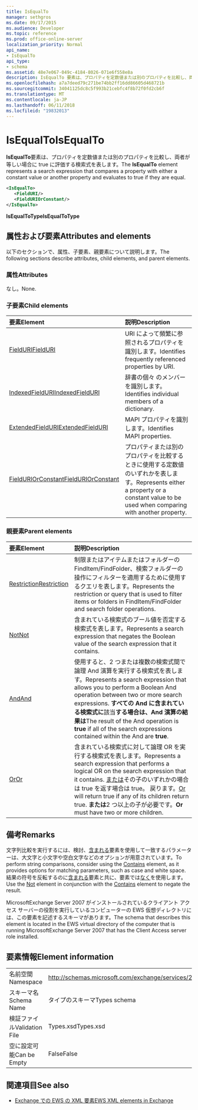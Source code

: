```yaml
---
title: IsEqualTo
manager: sethgros
ms.date: 09/17/2015
ms.audience: Developer
ms.topic: reference
ms.prod: office-online-server
localization_priority: Normal
api_name:
- IsEqualTo
api_type:
- schema
ms.assetid: 48e7e067-049c-4184-8026-071e6f558e8a
description: IsEqualTo 要素は、プロパティを定数値または別のプロパティを比較し、両者が等しい場合に true に評価する検索式を表します。
ms.openlocfilehash: a7a7deed79c271be74bb2ff16dd86605d468721b
ms.sourcegitcommit: 34041125dc8c5f993b21cebfc4f8b72f0fd2cb6f
ms.translationtype: MT
ms.contentlocale: ja-JP
ms.lasthandoff: 06/11/2018
ms.locfileid: "19832013"
---
```

# <a name="isequalto"></a><span data-ttu-id="6d8f2-103">IsEqualTo</span><span class="sxs-lookup"><span data-stu-id="6d8f2-103">IsEqualTo</span></span>

<span data-ttu-id="6d8f2-104">**IsEqualTo**要素は、プロパティを定数値または別のプロパティを比較し、両者が等しい場合に true に評価する検索式を表します。</span><span class="sxs-lookup"><span data-stu-id="6d8f2-104">The **IsEqualTo** element represents a search expression that compares a property with either a constant value or another property and evaluates to true if they are equal.</span></span> 
  
```xml
<IsEqualTo>
   <FieldURI/>
   <FieldURIOrConstant/>
</IsEqualTo>
```

 <span data-ttu-id="6d8f2-105">**IsEqualToType**</span><span class="sxs-lookup"><span data-stu-id="6d8f2-105">**IsEqualToType**</span></span>
## <a name="attributes-and-elements"></a><span data-ttu-id="6d8f2-106">属性および要素</span><span class="sxs-lookup"><span data-stu-id="6d8f2-106">Attributes and elements</span></span>

<span data-ttu-id="6d8f2-107">以下のセクションで、属性、子要素、親要素について説明します。</span><span class="sxs-lookup"><span data-stu-id="6d8f2-107">The following sections describe attributes, child elements, and parent elements.</span></span>
  
### <a name="attributes"></a><span data-ttu-id="6d8f2-108">属性</span><span class="sxs-lookup"><span data-stu-id="6d8f2-108">Attributes</span></span>

<span data-ttu-id="6d8f2-109">なし。</span><span class="sxs-lookup"><span data-stu-id="6d8f2-109">None.</span></span>
  
### <a name="child-elements"></a><span data-ttu-id="6d8f2-110">子要素</span><span class="sxs-lookup"><span data-stu-id="6d8f2-110">Child elements</span></span>

|<span data-ttu-id="6d8f2-111">**要素**</span><span class="sxs-lookup"><span data-stu-id="6d8f2-111">**Element**</span></span>|<span data-ttu-id="6d8f2-112">**説明**</span><span class="sxs-lookup"><span data-stu-id="6d8f2-112">**Description**</span></span>|
|:-----|:-----|
|[<span data-ttu-id="6d8f2-113">FieldURI</span><span class="sxs-lookup"><span data-stu-id="6d8f2-113">FieldURI</span></span>](fielduri.md) <br/> |<span data-ttu-id="6d8f2-114">URI によって頻繁に参照されるプロパティを識別します。</span><span class="sxs-lookup"><span data-stu-id="6d8f2-114">Identifies frequently referenced properties by URI.</span></span>  <br/> |
|[<span data-ttu-id="6d8f2-115">IndexedFieldURI</span><span class="sxs-lookup"><span data-stu-id="6d8f2-115">IndexedFieldURI</span></span>](indexedfielduri.md) <br/> |<span data-ttu-id="6d8f2-116">辞書の個々 のメンバーを識別します。</span><span class="sxs-lookup"><span data-stu-id="6d8f2-116">Identifies individual members of a dictionary.</span></span>  <br/> |
|[<span data-ttu-id="6d8f2-117">ExtendedFieldURI</span><span class="sxs-lookup"><span data-stu-id="6d8f2-117">ExtendedFieldURI</span></span>](extendedfielduri.md) <br/> |<span data-ttu-id="6d8f2-118">MAPI プロパティを識別します。</span><span class="sxs-lookup"><span data-stu-id="6d8f2-118">Identifies MAPI properties.</span></span>  <br/> |
|[<span data-ttu-id="6d8f2-119">FieldURIOrConstant</span><span class="sxs-lookup"><span data-stu-id="6d8f2-119">FieldURIOrConstant</span></span>](fielduriorconstant.md) <br/> |<span data-ttu-id="6d8f2-120">プロパティまたは別のプロパティを比較するときに使用する定数値のいずれかを表します。</span><span class="sxs-lookup"><span data-stu-id="6d8f2-120">Represents either a property or a constant value to be used when comparing with another property.</span></span>  <br/> |
   
### <a name="parent-elements"></a><span data-ttu-id="6d8f2-121">親要素</span><span class="sxs-lookup"><span data-stu-id="6d8f2-121">Parent elements</span></span>

|<span data-ttu-id="6d8f2-122">**要素**</span><span class="sxs-lookup"><span data-stu-id="6d8f2-122">**Element**</span></span>|<span data-ttu-id="6d8f2-123">**説明**</span><span class="sxs-lookup"><span data-stu-id="6d8f2-123">**Description**</span></span>|
|:-----|:-----|
|[<span data-ttu-id="6d8f2-124">Restriction</span><span class="sxs-lookup"><span data-stu-id="6d8f2-124">Restriction</span></span>](restriction.md) <br/> |<span data-ttu-id="6d8f2-125">制限またはアイテムまたはフォルダーの FindItem/FindFolder、検索フォルダーの操作にフィルターを適用するために使用するクエリを表します。</span><span class="sxs-lookup"><span data-stu-id="6d8f2-125">Represents the restriction or query that is used to filter items or folders in FindItem/FindFolder and search folder operations.</span></span>  <br/> |
|[<span data-ttu-id="6d8f2-126">Not</span><span class="sxs-lookup"><span data-stu-id="6d8f2-126">Not</span></span>](not.md) <br/> |<span data-ttu-id="6d8f2-127">含まれている検索式のブール値を否定する検索式を表します。</span><span class="sxs-lookup"><span data-stu-id="6d8f2-127">Represents a search expression that negates the Boolean value of the search expression that it contains.</span></span>  <br/> |
|[<span data-ttu-id="6d8f2-128">And</span><span class="sxs-lookup"><span data-stu-id="6d8f2-128">And</span></span>](and.md) <br/> |<span data-ttu-id="6d8f2-129">使用すると、2 つまたは複数の検索式間で論理 And 演算を実行する検索式を表します。</span><span class="sxs-lookup"><span data-stu-id="6d8f2-129">Represents a search expression that allows you to perform a Boolean And operation between two or more search expressions.</span></span> <span data-ttu-id="6d8f2-130">**すべての And に含まれている検索式に**該当**する場合は、And 演算の結果は**</span><span class="sxs-lookup"><span data-stu-id="6d8f2-130">The result of the And operation is **true** if all of the search expressions contained within the And are **true**.</span></span>  <br/> |
|[<span data-ttu-id="6d8f2-131">Or</span><span class="sxs-lookup"><span data-stu-id="6d8f2-131">Or</span></span>](or.md) <br/> |<span data-ttu-id="6d8f2-132">含まれている検索式に対して論理 OR を実行する検索式を表します。</span><span class="sxs-lookup"><span data-stu-id="6d8f2-132">Represents a search expression that performs a logical OR on the search expression that it contains.</span></span> <span data-ttu-id="6d8f2-133">[または](or.md)その子のいずれかの場合は true を返す場合は true。 戻ります。</span><span class="sxs-lookup"><span data-stu-id="6d8f2-133">[Or](or.md) will return true if any of its children return true.</span></span> <span data-ttu-id="6d8f2-134">**または**2 つ以上の子が必要です。</span><span class="sxs-lookup"><span data-stu-id="6d8f2-134">**Or** must have two or more children.</span></span>  <br/> |
   
## <a name="remarks"></a><span data-ttu-id="6d8f2-135">備考</span><span class="sxs-lookup"><span data-stu-id="6d8f2-135">Remarks</span></span>

<span data-ttu-id="6d8f2-136">文字列比較を実行するには、検討、[含まれる](contains.md)要素を使用して一致するパラメーターは、大文字と小文字や空白文字などのオプションが用意されています。</span><span class="sxs-lookup"><span data-stu-id="6d8f2-136">To perform string comparisons, consider using the [Contains](contains.md) element, as it provides options for matching parameters, such as case and white space.</span></span> <span data-ttu-id="6d8f2-137">結果の符号を反転するのに[含まれる](contains.md)要素と共に、要素では[なく](not.md)を使用します。</span><span class="sxs-lookup"><span data-stu-id="6d8f2-137">Use the [Not](not.md) element in conjunction with the [Contains](contains.md) element to negate the result.</span></span> 
  
<span data-ttu-id="6d8f2-138">MicrosoftExchange Server 2007 がインストールされているクライアント アクセス サーバーの役割を実行しているコンピューターの EWS 仮想ディレクトリには、この要素を記述するスキーマがあります。</span><span class="sxs-lookup"><span data-stu-id="6d8f2-138">The schema that describes this element is located in the EWS virtual directory of the computer that is running MicrosoftExchange Server 2007 that has the Client Access server role installed.</span></span>
  
## <a name="element-information"></a><span data-ttu-id="6d8f2-139">要素情報</span><span class="sxs-lookup"><span data-stu-id="6d8f2-139">Element information</span></span>

|||
|:-----|:-----|
|<span data-ttu-id="6d8f2-140">名前空間</span><span class="sxs-lookup"><span data-stu-id="6d8f2-140">Namespace</span></span>  <br/> |http://schemas.microsoft.com/exchange/services/2006/types  <br/> |
|<span data-ttu-id="6d8f2-141">スキーマ名</span><span class="sxs-lookup"><span data-stu-id="6d8f2-141">Schema Name</span></span>  <br/> |<span data-ttu-id="6d8f2-142">タイプのスキーマ</span><span class="sxs-lookup"><span data-stu-id="6d8f2-142">Types schema</span></span>  <br/> |
|<span data-ttu-id="6d8f2-143">検証ファイル</span><span class="sxs-lookup"><span data-stu-id="6d8f2-143">Validation File</span></span>  <br/> |<span data-ttu-id="6d8f2-144">Types.xsd</span><span class="sxs-lookup"><span data-stu-id="6d8f2-144">Types.xsd</span></span>  <br/> |
|<span data-ttu-id="6d8f2-145">空に設定可能</span><span class="sxs-lookup"><span data-stu-id="6d8f2-145">Can be Empty</span></span>  <br/> |<span data-ttu-id="6d8f2-146">False</span><span class="sxs-lookup"><span data-stu-id="6d8f2-146">False</span></span>  <br/> |
   
## <a name="see-also"></a><span data-ttu-id="6d8f2-147">関連項目</span><span class="sxs-lookup"><span data-stu-id="6d8f2-147">See also</span></span>



- [<span data-ttu-id="6d8f2-148">Exchange での EWS の XML 要素</span><span class="sxs-lookup"><span data-stu-id="6d8f2-148">EWS XML elements in Exchange</span></span>](ews-xml-elements-in-exchange.md)

